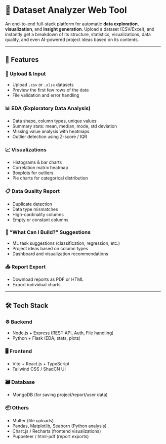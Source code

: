 # 🧠 Dataset Analyzer Web Tool

An end-to-end full-stack platform for automatic **data exploration**, **visualization**, and **insight generation**. Upload a dataset (CSV/Excel), and instantly get a breakdown of its structure, statistics, visualizations, data quality, and even AI-powered project ideas based on its contents.

---

## 🚀 Features

### 📁 Upload & Input
- Upload `.csv` or `.xlsx` datasets
- Preview the first few rows of the data
- File validation and error handling

### 📊 EDA (Exploratory Data Analysis)
- Data shape, column types, unique values
- Summary stats: mean, median, mode, std deviation
- Missing value analysis with heatmaps
- Outlier detection using Z-score / IQR

### 📈 Visualizations
- Histograms & bar charts
- Correlation matrix heatmap
- Boxplots for outliers
- Pie charts for categorical distribution

### 📋 Data Quality Report
- Duplicate detection
- Data type mismatches
- High-cardinality columns
- Empty or constant columns

### 🤖 “What Can I Build?” Suggestions
- ML task suggestions (classification, regression, etc.)
- Project ideas based on column types
- Dashboard and visualization recommendations

### 📤 Report Export
- Download reports as PDF or HTML
- Export individual charts

---

## 🛠 Tech Stack

### ⚙️ Backend
- Node.js + Express (REST API, Auth, File handling)
- Python + Flask (EDA, stats, plots)

### 🖥 Frontend
- Vite + React.js + TypeScript
- Tailwind CSS / ShadCN UI

### 🗃 Database
- MongoDB (for saving project/report/user data)

### 📦 Others
- Multer (file uploads)
- Pandas, Matplotlib, Seaborn (Python analysis)
- Chart.js / Recharts (frontend visualizations)
- Puppeteer / html-pdf (report exports)



